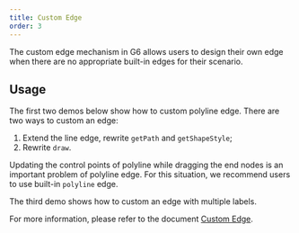 ```yaml
---
title: Custom Edge
order: 3
---
```


The custom edge mechanism in G6 allows users to design their own edge when there are no appropriate built-in edges for their scenario. 

## Usage

The first two demos below show how to custom polyline edge. There are two ways to custom an edge:
1. Extend the line edge, rewrite `getPath` and `getShapeStyle`;
2. Rewrite `draw`.

Updating the control points of polyline while dragging the end nodes is an important problem of polyline edge. For this situation, we recommend users to use built-in `polyline` edge.

The third demo shows how to custom an edge with multiple labels.


For more information, please refer to the document [Custom Edge](/zh/docs/manual/advanced/custom-edge).